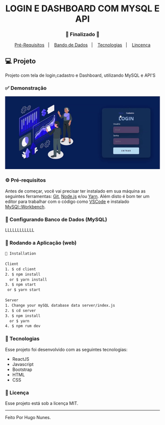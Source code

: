 <h1 align="center">
    LOGIN E DASHBOARD COM MYSQL E API
</h1>
<h3 align="center"> 
  🚧  Finalizado  🚧
</h3>

<p align="center">
  <a href="#-pré-requisitos">Pré-Requisitos</a>&nbsp;&nbsp;&nbsp;|&nbsp;&nbsp;&nbsp;
  <a href="#-configurando-banco-de-dados">Bando de Dados</a>&nbsp;&nbsp;&nbsp;|&nbsp;&nbsp;&nbsp;
  <a href="#-tecnologias">Tecnologias</a>&nbsp;&nbsp;&nbsp;|&nbsp;&nbsp;&nbsp;
  <a href="#-licença">Lincença</a>
</p>

## 💻 Projeto

Projeto com tela de login,cadastro e Dashboard, utilizando MySQL e API'S


  
 ### ✅ Demonstração
 <p align="center">
  <img src="Client/src/Assets/to_readme/LoginDashboard.gif">
</p>


### ⚙ Pré-requisitos

Antes de começar, você vai precisar ter instalado em sua máquina as seguintes ferramentas:
[Git](https://git-scm.com), [Node.js](https://nodejs.org/en/) e/ou [Yarn](https://yarnpkg.com/). 
Além disto é bom ter um editor para trabalhar com o código como [VSCode](https://code.visualstudio.com/) e 
instalado [MySQl::Workbench](https://www.mysql.com/products/workbench/).


### 🔧 Configurando Banco de Dados (MySQL)
LLLLLLLLLLLL








### 📗 Rodando a Aplicação (web)

```bash
📗 Installation

Client
1. $ cd client
2. $ npm install 
  or $ yarn install
3. $ npm start 
 or $ yarn start

Server
1. Change your mySQL database data server/index.js
2. $ cd server
3. $ npm install 
  or $ yarn
4. $ npm rum dev
```

### 🚀 Tecnologias

Esse projeto foi desenvolvido com as seguintes tecnologias:

- ReactJS
- Javascript
- Bootstrap
- HTML
- CSS


### 📝 Licença

Esse projeto está sob a licença MIT.

<hr/>

Feito Por Hugo Nunes.

